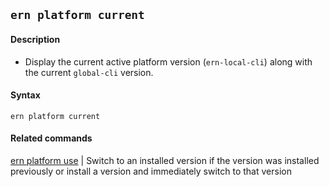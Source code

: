 ## `ern platform current`

#### Description

* Display the current active platform version (`ern-local-cli`) along with the current `global-cli` version.

#### Syntax

`ern platform current`  

#### Related commands

[ern platform use] | Switch to an installed version if the version was installed previously or install a version and immediately switch to that version

[ern platform use]: ./use.md